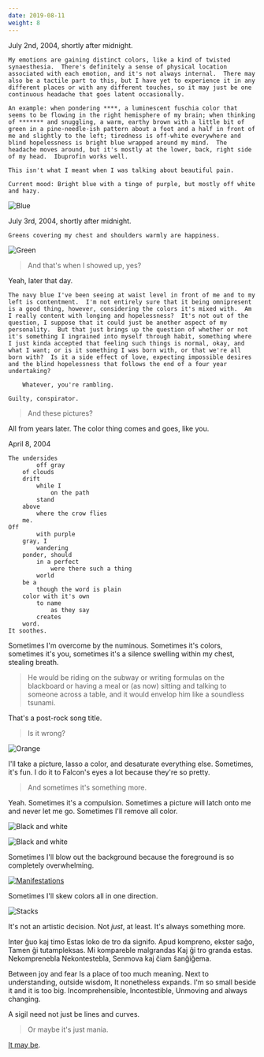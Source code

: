 ```yaml
---
date: 2019-08-11
weight: 8
---
```


July 2nd, 2004, shortly after midnight.

```
My emotions are gaining distinct colors, like a kind of twisted synaesthesia.  There's definitely a sense of physical location associated with each emotion, and it's not always internal.  There may also be a tactile part to this, but I have yet to experience it in any different places or with any different touches, so it may just be one continuous headache that goes latent occasionally.  

An example: when pondering ****, a luminescent fuschia color that seems to be flowing in the right hemisphere of my brain; when thinking of ******* and snuggling, a warm, earthy brown with a little bit of green in a pine-needle-ish pattern about a foot and a half in front of me and slightly to the left; tiredness is off-white everywhere and blind hopelessness is bright blue wrapped around my mind.  The headache moves around, but it's mostly at the lower, back, right side of my head.  Ibuprofin works well.

This isn't what I meant when I was talking about beautiful pain.

Current mood: Bright blue with a tinge of purple, but mostly off white and hazy.
```

![Blue](/color/blue_flag.jpg)

July 3rd, 2004, shortly after midnight.

```
Greens covering my chest and shoulders warmly are happiness.
```

![Green](/color/green_door.jpg)

> And that's when I showed up, yes?

Yeah, later that day.

```
The navy blue I've been seeing at waist level in front of me and to my left is contentment.  I'm not entirely sure that it being omnipresent is a good thing, however, considering the colors it's mixed with.  Am I really content with longing and hopelessness?  It's not out of the question, I suppose that it could just be another aspect of my personality.  But that just brings up the question of whether or not it's something I ingrained into myself through habit, something where I just kinda accepted that feeling such things is normal, okay, and what I want; or is it something I was born with, or that we're all born with?  Is it a side effect of love, expecting impossible desires and the blind hopelessness that follows the end of a four year undertaking?

    Whatever, you're rambling.

Guilty, conspirator.
```

> And these pictures?

All from years later. The color thing comes and goes, like you.

April 8, 2004

```
The undersides
        off gray
    of clouds
    drift
        while I
            on the path
        stand
    above
        where the crow flies
    me.
Off
        with purple
    gray, I
        wandering
    ponder, should
        in a perfect
            were there such a thing
        world
    be a
        though the word is plain
    color with it's own
        to name
            as they say
        creates
    word.
It soothes.
```

Sometimes I'm overcome by the numinous. Sometimes it's colors, sometimes it's you, sometimes it's a silence swelling within my chest, stealing breath.

> He would be riding on the subway or writing formulas on the blackboard or having a meal or (as now) sitting and talking to someone across a table, and it would envelop him like a soundless tsunami.

That's a post-rock song title.

> Is it wrong?

![Orange](/color/orange_eyes.jpg)

I'll take a picture, lasso a color, and desaturate everything else. Sometimes, it's fun. I do it to Falcon's eyes a lot because they're so pretty.

> And sometimes it's something more.

Yeah. Sometimes it's a compulsion. Sometimes a picture will latch onto me and never let me go. Sometimes I'll remove all color.

![Black and white](/color/bw1.jpg)

![Black and white](/color/bw2.jpg)

Sometimes I'll blow out the background because the foreground is so completely overwhelming.

[![Manifestations](/color/bw3.jpg)](/manifesto-project)

Sometimes I'll skew colors all in one direction.

![Stacks](/color/window_view.png)

It's not an artistic decision. Not *just*, at least. It's always something more.

<div class="verse">Inter ĝuo kaj timo
Estas loko de tro da signifo.
Apud kompreno, ekster saĝo,
Tamen ĝi tutampleksas.
Mi kompareble malgrandas
Kaj ĝi tro granda estas.
Nekomprenebla
Nekontestebla,
Senmova kaj ĉiam ŝanĝiĝema.

Between joy and fear
Is a place of too much meaning.
Next to understanding, outside wisdom,
It nonetheless expands.
I'm so small beside it
and it is too big.
Incomprehensible,
Incontestible,
Unmoving and always changing.</div>

A sigil need not just be lines and curves.

> Or maybe it's just mania.

<a href="/mania" class="pulse">It may be</a>.
